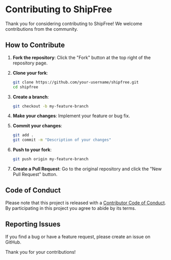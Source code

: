 # Contributing to ShipFree

Thank you for considering contributing to ShipFree! We welcome contributions from the community.

## How to Contribute

1. **Fork the repository**: Click the "Fork" button at the top right of the repository page.

2. **Clone your fork**:

   ```sh
   git clone https://github.com/your-username/shipfree.git
   cd shipfree
   ```

3. **Create a branch**:

   ```sh
   git checkout -b my-feature-branch
   ```

4. **Make your changes**: Implement your feature or bug fix.

5. **Commit your changes**:

   ```sh
   git add .
   git commit -m "Description of your changes"
   ```

6. **Push to your fork**:

   ```sh
   git push origin my-feature-branch
   ```

7. **Create a Pull Request**: Go to the original repository and click the "New Pull Request" button.

## Code of Conduct

Please note that this project is released with a [Contributor Code of Conduct](CODE_OF_CONDUCT.md). By participating in this project you agree to abide by its terms.

## Reporting Issues

If you find a bug or have a feature request, please create an issue on GitHub.

Thank you for your contributions!
